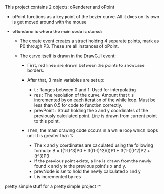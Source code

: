 This project contains 2 objects: oRenderer and oPoint

- oPoint functions as a key point of the bezier curve. All it does on its own is get moved around with the mouse

- oRenderer is where the main code is stored:
  
  - The create event creates a struct holding 4 separate points, mark as P0 through P3. These are all instances of oPoint.

  - The curve itself is drawn in the DrawGUI event:
    - First, red lines are drawn between the points to showcase borders.

    - After that, 3 main variables are set up:
      - t : Ranges between 0 and 1. Used for interpolating
      - res : The resolution of the curve. Amount that t is incremented by on each iteration of the while loop. Must be less than 0.5 for code to function correctly.
      - prevPoint : Struct holding the x and y coordinates of the previously calculated point. Line is drawn from current point to this point.

    - Then, the main drawing code occurs in a while loop which loops until t is greater than 1:
      - The x and y coordinates are calculated using the following formula: B = ((1-t)^3)P0 + 3((1-t)^2)(t)P1 + 3(1-t)(t^2)P2 + (t^3)P3
      - If the previous point exists, a line is drawn from the newly found x and y to the previous point's x and y.
      - prevNode is set to hold the newly calculated x and y
      - t is incremented by res

pretty simple stuff for a pretty simple project ^^
